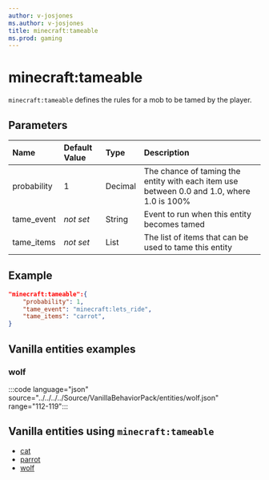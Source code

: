 ```yaml
---
author: v-josjones
ms.author: v-josjones
title: minecraft:tameable
ms.prod: gaming
---
```

# minecraft:tameable

`minecraft:tameable` defines the rules for a mob to be tamed by the player.

## Parameters

|Name |Default Value  |Type  |Description  |
|:----------|:----------|:----------|:----------|
| probability| 1| Decimal| The chance of taming the entity with each item use between 0.0 and 1.0, where 1.0 is 100% |
| tame_event| *not set*| String| Event to run when this entity becomes tamed |
| tame_items| *not set*| List| The list of items that can be used to tame this entity |

## Example

```json
"minecraft:tameable":{
    "probability": 1,
    "tame_event": "minecraft:lets_ride",
    "tame_items": "carrot",
}
```

## Vanilla entities examples

### wolf

:::code language="json" source="../../../../Source/VanillaBehaviorPack/entities/wolf.json" range="112-119":::

## Vanilla entities using `minecraft:tameable`

- [cat](../../../../Source/VanillaBehaviorPack_Snippets/entities/cat.md)
- [parrot](../../../../Source/VanillaBehaviorPack_Snippets/entities/parrot.md)
- [wolf](../../../../Source/VanillaBehaviorPack_Snippets/entities/wolf.md)
